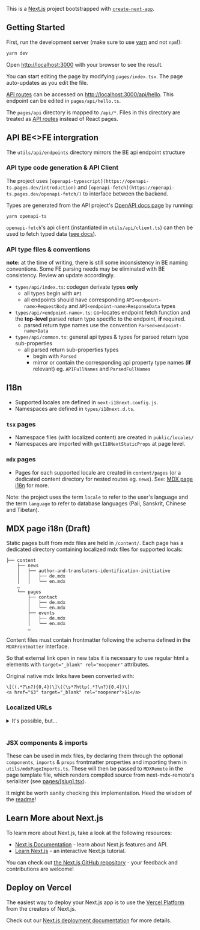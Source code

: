 This is a [Next.js](https://nextjs.org/) project bootstrapped with [`create-next-app`](https://github.com/vercel/next.js/tree/canary/packages/create-next-app).

## Getting Started

First, run the development server (make sure to use [yarn](https://classic.yarnpkg.com/en/docs/install#mac-stable) and not `npm`!):

```bash
yarn dev
```

Open [http://localhost:3000](http://localhost:3000) with your browser to see the result.

You can start editing the page by modifying `pages/index.tsx`. The page auto-updates as you edit the file.

[API routes](https://nextjs.org/docs/api-routes/introduction) can be accessed on [http://localhost:3000/api/hello](http://localhost:3000/api/hello). This endpoint can be edited in `pages/api/hello.ts`.

The `pages/api` directory is mapped to `/api/*`. Files in this directory are treated as [API routes](https://nextjs.org/docs/api-routes/introduction) instead of React pages.

## API BE<>FE intergration

The `utils/api/endpoints` directory mirrors the BE api endpoint structure

### API type code generation & API Client

The project uses `[openapi-typescript](https://openapi-ts.pages.dev/introduction)` and `[openapi-fetch](https://openapi-ts.pages.dev/openapi-fetch/)` to interface between the backend.

Types are generated from the API project's [OpenAPI docs page](https://buddhanexus2.kc-tbts.uni-hamburg.de/api/docs#/) by running:

```
yarn openapi-ts
```

`openapi-fetch`'s api client (instantiated in `utils/api/client.ts`) can then be used to fetch typed data ([see docs](https://openapi-ts.pages.dev/openapi-fetch/)).


### API type files & conventions

**note:** at the time of writing, there is still some inconsistency in BE naming conventions. Some FE parsing needs may be eliminated with BE consistency. Review an update accordingly. 

- `types/api/index.ts`: codegen derivate types **only**
    - all types begin with `API`
    - all endpoints should have corresponding `API<endpoint-name>RequestBody` and `API<endpoint-name>ResponseData` types
- `types/api/<endpoint-name>.ts`: co-locates endpoint fetch function and the **top-level** parsed return type specific to the endpoint, **if** required.
    - parsed return type names use the convention `Parsed<endpoint-name>Data`
- `types/api/common.ts`: general api types & types for parsed return type sub-properties
    - all parsed return sub-properties types
        - begin with `Parsed`
        - mirror or contain the corresponding api property type names (**if** relevant) eg. `APIFullNames` and `ParsedFullNames`



## I18n

- Supported locales are defined in `next-i18next.config.js`.
- Namespaces are defined in `types/i18next.d.ts`.

### `tsx` pages

- Namespace files (with localized content) are created in `public/locales/`
- Namespaces are imported with `getI18NextStaticProps` at page level.

### `mdx` pages

- Pages for each supported locale are created in `content/pages` (or a dedicated content directory for nested routes eg. `news`). See: [MDX page i18n](#mdx-page-i18n-draft) for more.

Note: the project uses the term `locale` to refer to the user's language and the term `language` to refer to database languages (Pali, Sanskrit, Chinese and Tibetan).

## MDX page i18n (Draft)

Static pages built from mdx files are held in `/content/`. Each page has a dedicated directory containing localized mdx files for supported locals:

```
├── content
    ├── news
    │   ├── author-and-translators-identification-inittiative
    │   │   ├── de.mdx
    │   │   └── en.mdx
    …
    └── pages
        ├── contact
        │   ├── de.mdx
        │   └── en.mdx
        ├── events
        │   ├── de.mdx
        │   └── en.mdx
        …
```

Content files must contain frontmatter following the schema defined in the `MDXFrontmatter` interface.

So that external link open in new tabs it is necessary to use regular html `a` elements with `target="_blank" rel="noopener"` attributes.

Original native mdx links have been converted with:

```
\[((.*?\n?){0,4})\]\((\s*?http(.*?\n?){0,4})\)
<a href="$3" target="_blank" rel="noopener">$1</a>
```

### Localized URLs

<details>
<summary>
It's possible, but… 
</summary>

…the initial implementation had more of a maintanence burden than ideal so was shelved at bbec5441a

Static page routes are defined in `/routes-i18n.ts` which handles URL localization.

When adding a new page / news post, entries for the page need to be added to both of the following objects:

- `rewrites` (used to render pages with localized URLs), and
- `routes` (used to creates localized hrefs for the Link component).

If a path contains characters not allowed in the [RFC3986](https://www.rfc-editor.org/rfc/rfc3986#section-2) spec (in short a character that isn't an [ASCII alphanumeric](https://oeis.org/wiki/ASCII#ASCII_alphanumeric_characters), `/`, `-`, `.`, `_`, or `~`) it must be percent-encoded which enables fully localized page paths:

```js
`/${encodeURIComponent("ཨོཾ་མུ་ནེ་མུ་ནེ་མ་ཧཱ་མུ་ན་ཡེ་སྭཱ་ཧཱ།")}`;
```

Within mdx files, external links can used the regular markdown link syntax. However internal links should use the `Link` component with the page directory name as a `route` prop value to enable i18n route handling. Eg:

```jsx
<Link route="/news">Nachrichten</Link>
```

For bonus points see:

- [What are valid URLs?](https://stackoverflow.com/a/36667242/7794529)
- [What is URL encoding or Percent Encoding?](https://www.urlencoder.io/)
- [WHATWG URL spec](https://url.spec.whatwg.org/)

</details>

<br>

### JSX components & imports

These can be used in mdx files, by declaring them through the optional `components`, `imports` & `props` frontmatter properties and importing them in `utils/mdxPageImports.ts`. These will then be passed to `MDXRemote` in the page template file, which renders compiled source from next-mdx-remote's serializer (see [pages/[slug].tsx](pages/[slug].tsx)).

It might be worth sanity checking this implementation. Heed the wisdom of the [readme](https://github.com/hashicorp/next-mdx-remote)!

## Learn More about Next.js

To learn more about Next.js, take a look at the following resources:

- [Next.js Documentation](https://nextjs.org/docs) - learn about Next.js features and API.
- [Learn Next.js](https://nextjs.org/learn) - an interactive Next.js tutorial.

You can check out [the Next.js GitHub repository](https://github.com/vercel/next.js/) - your feedback and contributions are welcome!

## Deploy on Vercel

The easiest way to deploy your Next.js app is to use the [Vercel Platform](https://vercel.com/new?utm_medium=default-template&filter=next.js&utm_source=create-next-app&utm_campaign=create-next-app-readme) from the creators of Next.js.

Check out our [Next.js deployment documentation](https://nextjs.org/docs/deployment) for more details.

```

```
